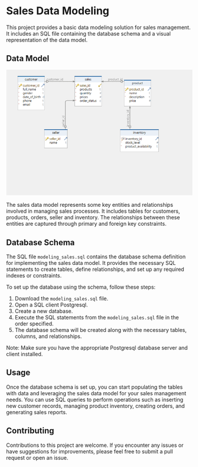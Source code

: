 # Sales Data Modeling

This project provides a basic data modeling solution for sales management. It includes an SQL file containing the database schema and a visual representation of the data model.

## Data Model

![Sales Data Model](/sales_model.png)

The sales data model represents some key entities and relationships involved in managing sales processes. It includes tables for customers, products, orders, seller and inventory. The relationships between these entities are captured through primary and foreign key constraints.

## Database Schema

The SQL file `modeling_sales.sql` contains the database schema definition for implementing the sales data model. It provides the necessary SQL statements to create tables, define relationships, and set up any required indexes or constraints.

To set up the database using the schema, follow these steps:

1. Download the `modeling_sales.sql` file.
2. Open a SQL client Postgresql.
3. Create a new database.
4. Execute the SQL statements from the `modeling_sales.sql` file in the order specified.
5. The database schema will be created along with the necessary tables, columns, and relationships.

Note: Make sure you have the appropriate Postgresql database server and client installed.

## Usage

Once the database schema is set up, you can start populating the tables with data and leveraging the sales data model for your sales management needs. You can use SQL queries to perform operations such as inserting new customer records, managing product inventory, creating orders, and generating sales reports.

## Contributing

Contributions to this project are welcome. If you encounter any issues or have suggestions for improvements, please feel free to submit a pull request or open an issue.




